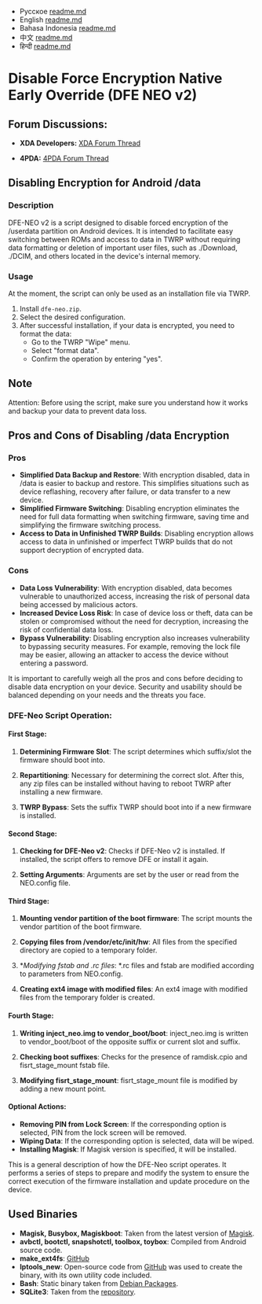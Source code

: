 - Русское [readme.md](https://github.com/leegarchat/dfe-neo-v2/blob/master/README_ru.md)
- English [readme.md](https://github.com/leegarchat/dfe-neo-v2/blob/master/README.md)
- Bahasa Indonesia [readme.md](https://github.com/leegarchat/dfe-neo-v2/blob/master/README_id.md)
- 中文 [readme.md](https://github.com/leegarchat/dfe-neo-v2/blob/master/README_zh.md)
- हिन्दी [readme.md](https://github.com/leegarchat/dfe-neo-v2/blob/master/README_hi.md)

# Disable Force Encryption Native Early Override (DFE NEO v2)

## Forum Discussions:

- **XDA Developers:**
  [XDA Forum Thread](https://xdaforums.com/t/a-b-a-only-script-read-only-erofs-android-10-disable-force-encryption-native-early-override-dfe-neo-v2-disable-encryption-data-userdata.4454017/)

- **4PDA:**
  [4PDA Forum Thread](https://4pda.to/forum/index.php?showtopic=1084916)


## Disabling Encryption for Android /data

### Description

DFE-NEO v2 is a script designed to disable forced encryption of the /userdata partition on Android devices. It is intended to facilitate easy switching between ROMs and access to data in TWRP without requiring data formatting or deletion of important user files, such as ./Download, ./DCIM, and others located in the device's internal memory.

### Usage

At the moment, the script can only be used as an installation file via TWRP.

1. Install `dfe-neo.zip`.
2. Select the desired configuration.
3. After successful installation, if your data is encrypted, you need to format the data:
   - Go to the TWRP "Wipe" menu.
   - Select "format data".
   - Confirm the operation by entering "yes".

## Note

Attention: Before using the script, make sure you understand how it works and backup your data to prevent data loss.

## Pros and Cons of Disabling /data Encryption

### Pros

- **Simplified Data Backup and Restore**: With encryption disabled, data in /data is easier to backup and restore. This simplifies situations such as device reflashing, recovery after failure, or data transfer to a new device.
- **Simplified Firmware Switching**: Disabling encryption eliminates the need for full data formatting when switching firmware, saving time and simplifying the firmware switching process.
- **Access to Data in Unfinished TWRP Builds**: Disabling encryption allows access to data in unfinished or imperfect TWRP builds that do not support decryption of encrypted data.

### Cons

- **Data Loss Vulnerability**: With encryption disabled, data becomes vulnerable to unauthorized access, increasing the risk of personal data being accessed by malicious actors.
- **Increased Device Loss Risk**: In case of device loss or theft, data can be stolen or compromised without the need for decryption, increasing the risk of confidential data loss.
- **Bypass Vulnerability**: Disabling encryption also increases vulnerability to bypassing security measures. For example, removing the lock file may be easier, allowing an attacker to access the device without entering a password.

It is important to carefully weigh all the pros and cons before deciding to disable data encryption on your device. Security and usability should be balanced depending on your needs and the threats you face.
### DFE-Neo Script Operation:

#### First Stage:
1. **Determining Firmware Slot**: The script determines which suffix/slot the firmware should boot into.

2. **Repartitioning**: Necessary for determining the correct slot. After this, any zip files can be installed without having to reboot TWRP after installing a new firmware.

3. **TWRP Bypass**: Sets the suffix TWRP should boot into if a new firmware is installed.

#### Second Stage:
1. **Checking for DFE-Neo v2**: Checks if DFE-Neo v2 is installed. If installed, the script offers to remove DFE or install it again.

2. **Setting Arguments**: Arguments are set by the user or read from the NEO.config file.

#### Third Stage:
1. **Mounting vendor partition of the boot firmware**: The script mounts the vendor partition of the boot firmware.

2. **Copying files from /vendor/etc/init/hw**: All files from the specified directory are copied to a temporary folder.

3. **Modifying fstab and *.rc files**: *.rc files and fstab are modified according to parameters from NEO.config.

4. **Creating ext4 image with modified files**: An ext4 image with modified files from the temporary folder is created.

#### Fourth Stage:
1. **Writing inject_neo.img to vendor_boot/boot**: inject_neo.img is written to vendor_boot/boot of the opposite suffix or current slot and suffix.

2. **Checking boot suffixes**: Checks for the presence of ramdisk.cpio and fisrt_stage_mount fstab file.

3. **Modifying fisrt_stage_mount**: fisrt_stage_mount file is modified by adding a new mount point.

#### Optional Actions:
- **Removing PIN from Lock Screen**: If the corresponding option is selected, PIN from the lock screen will be removed.
- **Wiping Data**: If the corresponding option is selected, data will be wiped.
- **Installing Magisk**: If Magisk version is specified, it will be installed.

This is a general description of how the DFE-Neo script operates. It performs a series of steps to prepare and modify the system to ensure the correct execution of the firmware installation and update procedure on the device.

## Used Binaries

- **Magisk, Busybox, Magiskboot**: Taken from the latest version of [Magisk](https://github.com/topjohnwu/Magisk).
- **avbctl, bootctl, snapshotctl, toolbox, toybox**: Compiled from Android source code.
- **make_ext4fs**: [GitHub](https://github.com/sunqianGitHub/make_ext4fs/tree/master/prebuilt_binary)
- **lptools_new**: Open-source code from [GitHub](https://github.com/leegarchat/lptools_new) was used to create the binary, with its own utility code included.
- **Bash**: Static binary taken from [Debian Packages](https://packages.debian.org/unstable/bash-static).
- **SQLite3**: Taken from the [repository](https://github.com/rojenzaman/sqlite3-magisk-module).
